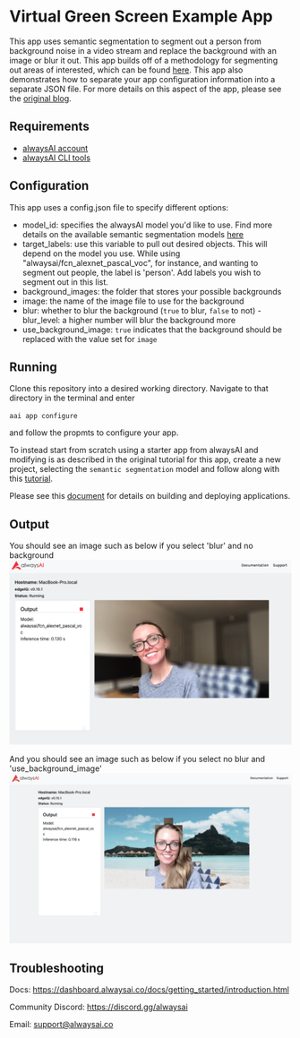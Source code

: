 # Virtual Green Screen Example App
This app uses semantic segmentation to segment out a person from background noise in a video stream and replace the background with an image or blur it out. This app builds off of a methodology for segmenting out areas of interested, which can be found [here](https://alwaysai.co/blog/how-to-detect-pedestrians-and-bicyclists-in-a-cityscape-video). This app also demonstrates how to separate your app configuration information into a separate JSON file. For more details on this aspect of the app, please see the [original blog](https://medium.com/@jalakoo_83320/using-a-computer-vision-classifier-to-sort-images-333d5090c0b4).

## Requirements

- [alwaysAI account](https://alwaysai.co/auth?register=true)
- [alwaysAI CLI tools](https://dashboard.alwaysai.co/docs/getting_started/development_computer_setup.html)

## Configuration
This app uses a config.json file to specify different options:
- model_id: specifies the alwaysAI model you'd like to use. Find more details on the available semantic segmentation models [here](https://alwaysai.co/model-catalog/models?category=SemanticSegmentation)
- target_labels: use this variable to pull out desired objects. This will depend on the model you use. While using "alwaysai/fcn_alexnet_pascal_voc", for instance, and wanting to segment out people, the label is 'person'. Add labels you wish to segment out in this list.
- background_images: the folder that stores your possible backgrounds
- image: the name of the image file to use for the background
- blur: whether to blur the background (`true` to blur, `false` to not)
-blur_level: a higher number will blur the background more
- use_background_image: `true` indicates that the background should be replaced with the value set for `image`

## Running
Clone this repository into a desired working directory. Navigate to that directory in the terminal and enter 

`aai app configure`

and follow the propmts to configure your app.

To instead start from scratch using a starter app from alwaysAI and modifying is as described in the original tutorial for this app, create a new project, selecting the `semantic segmentation` model and follow along with this [tutorial](https://alwaysai.co/blog/create-your-own-virtual-green-screen).


Please see this [document](https://alwaysai.co/blog/building-and-deploying-apps-on-alwaysai) for details on building and deploying applications.

## Output
You should see an image such as below if you select 'blur' and no background
![image](./static/blur.png)

And you should see an image such as below if you select no blur and 'use_background_image'
![image](./static/beach.png)

## Troubleshooting
Docs: https://dashboard.alwaysai.co/docs/getting_started/introduction.html

Community Discord: https://discord.gg/alwaysai

Email: support@alwaysai.co

